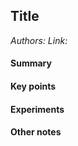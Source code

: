 ## Title
_Authors:_ 
_Link:_ 

#### Summary


#### Key points


#### Experiments


#### Other notes
